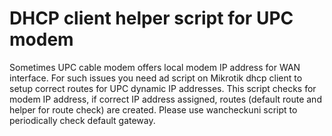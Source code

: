 # DHCP client helper script for UPC modem 
Sometimes UPC cable modem offers local modem IP address for WAN interface. For such issues you need ad script on Mikrotik dhcp client to setup correct routes for UPC dynamic IP addresses.
This script checks for modem IP address, if correct IP address assigned, routes (default route and helper for route check) are created.
Please use wancheckuni script to periodically check default gateway.
